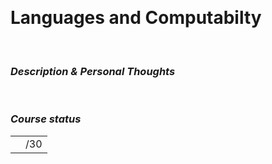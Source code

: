 <br><h1> Languages and Computabilty </h1>

<br><h3><i>Description & Personal Thoughts</i></h3>
<p>
  
</p>


<br><h3><i>Course status</i></h3>
<table><tr>
  <td></td>
  <td><b></b>/30</td>
</tr></table>
